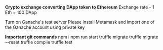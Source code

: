 **Crypto exchange converting DApp token to Ethereum**
Exchange rate - 1 Eth = 100 DApp


Turn on Ganache's test server
Please install Metamask and import one of the Ganache account using private key


**Important git commands**
npm i
npm run start 
truffle migrate
truffle migrate --reset
truffle compile
truffle test
